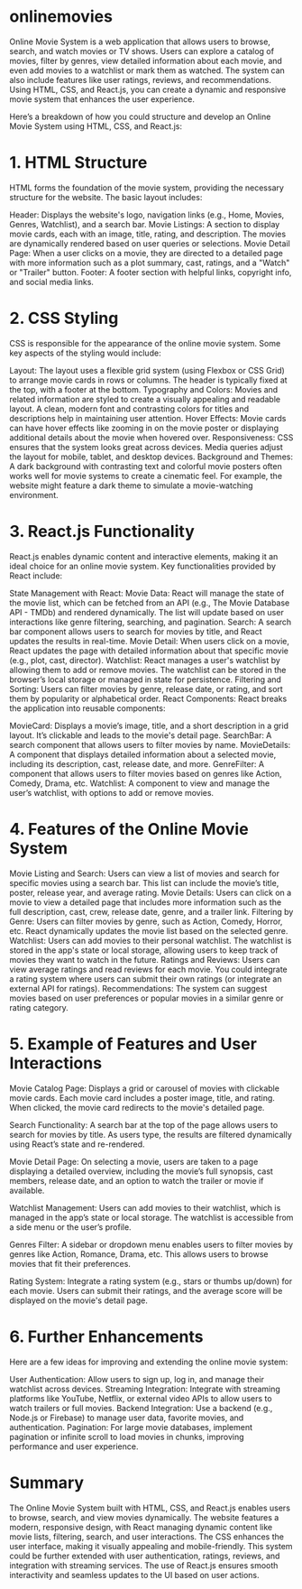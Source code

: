 # onlinemovies
Online Movie System is a web application that allows users to browse, search, and watch movies or TV shows. Users can explore a catalog of movies, filter by genres, view detailed information about each movie, and even add movies to a watchlist or mark them as watched. The system can also include features like user ratings, reviews, and recommendations. Using HTML, CSS, and React.js, you can create a dynamic and responsive movie system that enhances the user experience.

Here’s a breakdown of how you could structure and develop an Online Movie System using HTML, CSS, and React.js:

# 1. HTML Structure
HTML forms the foundation of the movie system, providing the necessary structure for the website. The basic layout includes:

Header: Displays the website's logo, navigation links (e.g., Home, Movies, Genres, Watchlist), and a search bar.
Movie Listings: A section to display movie cards, each with an image, title, rating, and description. The movies are dynamically rendered based on user queries or selections.
Movie Detail Page: When a user clicks on a movie, they are directed to a detailed page with more information such as a plot summary, cast, ratings, and a "Watch" or "Trailer" button.
Footer: A footer section with helpful links, copyright info, and social media links.
# 2. CSS Styling
CSS is responsible for the appearance of the online movie system. Some key aspects of the styling would include:

Layout: The layout uses a flexible grid system (using Flexbox or CSS Grid) to arrange movie cards in rows or columns. The header is typically fixed at the top, with a footer at the bottom.
Typography and Colors: Movies and related information are styled to create a visually appealing and readable layout. A clean, modern font and contrasting colors for titles and descriptions help in maintaining user attention.
Hover Effects: Movie cards can have hover effects like zooming in on the movie poster or displaying additional details about the movie when hovered over.
Responsiveness: CSS ensures that the system looks great across devices. Media queries adjust the layout for mobile, tablet, and desktop devices.
Background and Themes: A dark background with contrasting text and colorful movie posters often works well for movie systems to create a cinematic feel. For example, the website might feature a dark theme to simulate a movie-watching environment.
# 3. React.js Functionality
React.js enables dynamic content and interactive elements, making it an ideal choice for an online movie system. Key functionalities provided by React include:

State Management with React:
Movie Data: React will manage the state of the movie list, which can be fetched from an API (e.g., The Movie Database API - TMDb) and rendered dynamically. The list will update based on user interactions like genre filtering, searching, and pagination.
Search: A search bar component allows users to search for movies by title, and React updates the results in real-time.
Movie Detail: When users click on a movie, React updates the page with detailed information about that specific movie (e.g., plot, cast, director).
Watchlist: React manages a user's watchlist by allowing them to add or remove movies. The watchlist can be stored in the browser’s local storage or managed in state for persistence.
Filtering and Sorting: Users can filter movies by genre, release date, or rating, and sort them by popularity or alphabetical order.
React Components:
React breaks the application into reusable components:

MovieCard: Displays a movie’s image, title, and a short description in a grid layout. It’s clickable and leads to the movie's detail page.
SearchBar: A search component that allows users to filter movies by name.
MovieDetails: A component that displays detailed information about a selected movie, including its description, cast, release date, and more.
GenreFilter: A component that allows users to filter movies based on genres like Action, Comedy, Drama, etc.
Watchlist: A component to view and manage the user’s watchlist, with options to add or remove movies.
# 4. Features of the Online Movie System
Movie Listing and Search: Users can view a list of movies and search for specific movies using a search bar. This list can include the movie’s title, poster, release year, and average rating.
Movie Details: Users can click on a movie to view a detailed page that includes more information such as the full description, cast, crew, release date, genre, and a trailer link.
Filtering by Genre: Users can filter movies by genre, such as Action, Comedy, Horror, etc. React dynamically updates the movie list based on the selected genre.
Watchlist: Users can add movies to their personal watchlist. The watchlist is stored in the app's state or local storage, allowing users to keep track of movies they want to watch in the future.
Ratings and Reviews: Users can view average ratings and read reviews for each movie. You could integrate a rating system where users can submit their own ratings (or integrate an external API for ratings).
Recommendations: The system can suggest movies based on user preferences or popular movies in a similar genre or rating category.
# 5. Example of Features and User Interactions
Movie Catalog Page: Displays a grid or carousel of movies with clickable movie cards. Each movie card includes a poster image, title, and rating. When clicked, the movie card redirects to the movie's detailed page.

Search Functionality: A search bar at the top of the page allows users to search for movies by title. As users type, the results are filtered dynamically using React’s state and re-rendered.

Movie Detail Page: On selecting a movie, users are taken to a page displaying a detailed overview, including the movie’s full synopsis, cast members, release date, and an option to watch the trailer or movie if available.

Watchlist Management: Users can add movies to their watchlist, which is managed in the app’s state or local storage. The watchlist is accessible from a side menu or the user’s profile.

Genres Filter: A sidebar or dropdown menu enables users to filter movies by genres like Action, Romance, Drama, etc. This allows users to browse movies that fit their preferences.

Rating System: Integrate a rating system (e.g., stars or thumbs up/down) for each movie. Users can submit their ratings, and the average score will be displayed on the movie's detail page.

# 6. Further Enhancements
Here are a few ideas for improving and extending the online movie system:

User Authentication: Allow users to sign up, log in, and manage their watchlist across devices.
Streaming Integration: Integrate with streaming platforms like YouTube, Netflix, or external video APIs to allow users to watch trailers or full movies.
Backend Integration: Use a backend (e.g., Node.js or Firebase) to manage user data, favorite movies, and authentication.
Pagination: For large movie databases, implement pagination or infinite scroll to load movies in chunks, improving performance and user experience.
# Summary
The Online Movie System built with HTML, CSS, and React.js enables users to browse, search, and view movies dynamically. The website features a modern, responsive design, with React managing dynamic content like movie lists, filtering, search, and user interactions. The CSS enhances the user interface, making it visually appealing and mobile-friendly. This system could be further extended with user authentication, ratings, reviews, and integration with streaming services. The use of React.js ensures smooth interactivity and seamless updates to the UI based on user actions.
